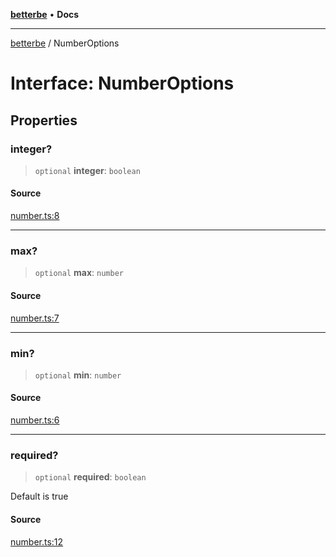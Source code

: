 [**betterbe**](../README.md) • **Docs**

---

[betterbe](../README.md) / NumberOptions

# Interface: NumberOptions

## Properties

### integer?

> `optional` **integer**: `boolean`

#### Source

[number.ts:8](https://github.com/ericvera/betterbe/blob/main/src/number.ts#L8)

---

### max?

> `optional` **max**: `number`

#### Source

[number.ts:7](https://github.com/ericvera/betterbe/blob/main/src/number.ts#L7)

---

### min?

> `optional` **min**: `number`

#### Source

[number.ts:6](https://github.com/ericvera/betterbe/blob/main/src/number.ts#L6)

---

### required?

> `optional` **required**: `boolean`

Default is true

#### Source

[number.ts:12](https://github.com/ericvera/betterbe/blob/main/src/number.ts#L12)
